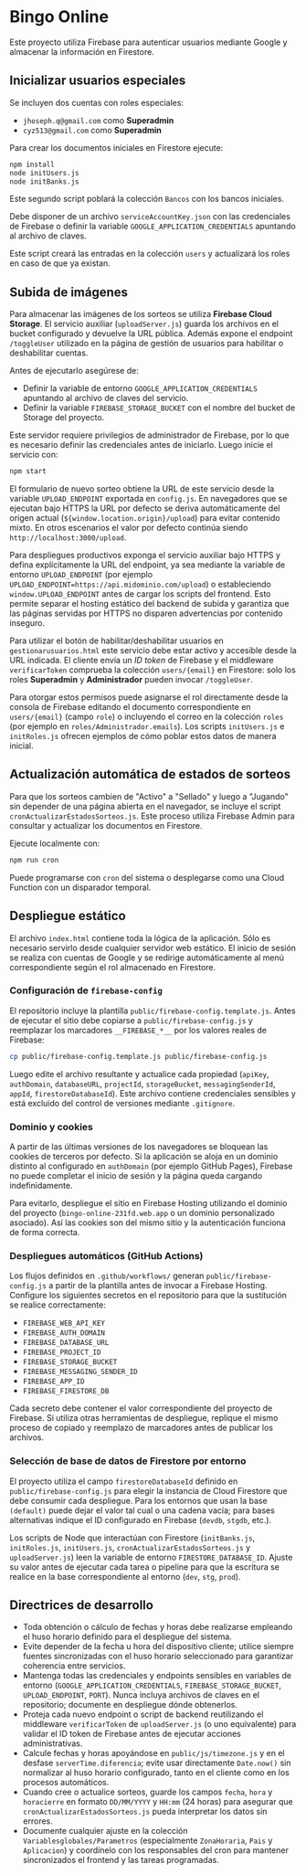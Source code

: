 # Bingo Online

Este proyecto utiliza Firebase para autenticar usuarios mediante Google y almacenar la información en Firestore.

## Inicializar usuarios especiales

Se incluyen dos cuentas con roles especiales:

- `jhoseph.q@gmail.com` como **Superadmin**
- `cyz513@gmail.com` como **Superadmin**

Para crear los documentos iniciales en Firestore ejecute:

```bash
npm install
node initUsers.js
node initBanks.js
```
Este segundo script poblará la colección `Bancos` con los bancos iniciales.

Debe disponer de un archivo `serviceAccountKey.json` con las credenciales de Firebase o definir la variable `GOOGLE_APPLICATION_CREDENTIALS` apuntando al archivo de claves.

Este script creará las entradas en la colección `users` y actualizará los roles en caso de que ya existan.

## Subida de imágenes

Para almacenar las imágenes de los sorteos se utiliza **Firebase Cloud Storage**. El servicio auxiliar (`uploadServer.js`) guarda los archivos en el bucket configurado y devuelve la URL pública. Además expone el endpoint `/toggleUser` utilizado en la página de gestión de usuarios para habilitar o deshabilitar cuentas.

Antes de ejecutarlo asegúrese de:

- Definir la variable de entorno `GOOGLE_APPLICATION_CREDENTIALS` apuntando al archivo de claves del servicio.
- Definir la variable `FIREBASE_STORAGE_BUCKET` con el nombre del bucket de Storage del proyecto.

Este servidor requiere privilegios de administrador de Firebase, por lo que es necesario definir las credenciales antes de iniciarlo. Luego inicie el servicio con:

```bash
npm start
```

El formulario de nuevo sorteo obtiene la URL de este servicio desde la
variable `UPLOAD_ENDPOINT` exportada en `config.js`. En navegadores que se
ejecutan bajo HTTPS la URL por defecto se deriva automáticamente del origen
actual (`${window.location.origin}/upload`) para evitar contenido mixto. En
otros escenarios el valor por defecto continúa siendo `http://localhost:3000/upload`.

Para despliegues productivos exponga el servicio auxiliar bajo HTTPS y
defina explícitamente la URL del endpoint, ya sea mediante la variable de
entorno `UPLOAD_ENDPOINT` (por ejemplo `UPLOAD_ENDPOINT=https://api.midominio.com/upload`)
o estableciendo `window.UPLOAD_ENDPOINT` antes de cargar los scripts del
frontend. Esto permite separar el hosting estático del backend de subida y
garantiza que las páginas servidas por HTTPS no disparen advertencias por
contenido inseguro.

Para utilizar el botón de habilitar/deshabilitar usuarios en `gestionarusuarios.html` este servicio debe estar activo y accesible desde la URL indicada. El cliente envía un *ID token* de Firebase y el middleware `verificarToken` comprueba la colección `users/{email}` en Firestore: solo los roles **Superadmin** y **Administrador** pueden invocar `/toggleUser`.

Para otorgar estos permisos puede asignarse el rol directamente desde la consola de Firebase editando el documento correspondiente en `users/{email}` (campo `role`) o incluyendo el correo en la colección `roles` (por ejemplo en `roles/Administrador.emails`). Los scripts `initUsers.js` e `initRoles.js` ofrecen ejemplos de cómo poblar estos datos de manera inicial.

## Actualización automática de estados de sorteos

Para que los sorteos cambien de "Activo" a "Sellado" y luego a "Jugando" sin depender de una página abierta en el navegador, se incluye el script `cronActualizarEstadosSorteos.js`. Este proceso utiliza Firebase Admin para consultar y actualizar los documentos en Firestore.

Ejecute localmente con:

```bash
npm run cron
```

Puede programarse con `cron` del sistema o desplegarse como una Cloud Function con un disparador temporal.

## Despliegue estático

El archivo `index.html` contiene toda la lógica de la aplicación. Sólo es necesario servirlo desde cualquier servidor web estático. El inicio de sesión se realiza con cuentas de Google y se redirige automáticamente al menú correspondiente según el rol almacenado en Firestore.

### Configuración de `firebase-config`

El repositorio incluye la plantilla `public/firebase-config.template.js`. Antes de ejecutar el sitio debe copiarse a `public/firebase-config.js` y reemplazar los marcadores `__FIREBASE_*__` por los valores reales de Firebase:

```bash
cp public/firebase-config.template.js public/firebase-config.js
```

Luego edite el archivo resultante y actualice cada propiedad (`apiKey`, `authDomain`, `databaseURL`, `projectId`, `storageBucket`, `messagingSenderId`, `appId`, `firestoreDatabaseId`). Este archivo contiene credenciales sensibles y está excluido del control de versiones mediante `.gitignore`.

### Dominio y cookies

A partir de las últimas versiones de los navegadores se bloquean las cookies de terceros por defecto. Si la aplicación se aloja en un dominio distinto al configurado en `authDomain` (por ejemplo GitHub Pages), Firebase no puede completar el inicio de sesión y la página queda cargando indefinidamente.

Para evitarlo, despliegue el sitio en Firebase Hosting utilizando el dominio del proyecto (`bingo-online-231fd.web.app` o un dominio personalizado asociado). Así las cookies son del mismo sitio y la autenticación funciona de forma correcta.

### Despliegues automáticos (GitHub Actions)

Los flujos definidos en `.github/workflows/` generan `public/firebase-config.js` a partir de la plantilla antes de invocar a Firebase Hosting. Configure los siguientes secretos en el repositorio para que la sustitución se realice correctamente:

- `FIREBASE_WEB_API_KEY`
- `FIREBASE_AUTH_DOMAIN`
- `FIREBASE_DATABASE_URL`
- `FIREBASE_PROJECT_ID`
- `FIREBASE_STORAGE_BUCKET`
- `FIREBASE_MESSAGING_SENDER_ID`
- `FIREBASE_APP_ID`
- `FIREBASE_FIRESTORE_DB`

Cada secreto debe contener el valor correspondiente del proyecto de Firebase. Si utiliza otras herramientas de despliegue, replique el mismo proceso de copiado y reemplazo de marcadores antes de publicar los archivos.

### Selección de base de datos de Firestore por entorno

El proyecto utiliza el campo `firestoreDatabaseId` definido en `public/firebase-config.js` para elegir la instancia de Cloud Firestore que debe consumir cada despliegue. Para los entornos que usan la base `(default)` puede dejar el valor tal cual o una cadena vacía; para bases alternativas indique el ID configurado en Firebase (`devdb`, `stgdb`, etc.).

Los scripts de Node que interactúan con Firestore (`initBanks.js`, `initRoles.js`, `initUsers.js`, `cronActualizarEstadosSorteos.js` y `uploadServer.js`) leen la variable de entorno `FIRESTORE_DATABASE_ID`. Ajuste su valor antes de ejecutar cada tarea o pipeline para que la escritura se realice en la base correspondiente al entorno (`dev`, `stg`, `prod`).

## Directrices de desarrollo

- Toda obtención o cálculo de fechas y horas debe realizarse empleando el huso horario definido para el despliegue del sistema.
- Evite depender de la fecha u hora del dispositivo cliente; utilice siempre fuentes sincronizadas con el huso horario seleccionado para garantizar coherencia entre servicios.
- Mantenga todas las credenciales y endpoints sensibles en variables de entorno (`GOOGLE_APPLICATION_CREDENTIALS`, `FIREBASE_STORAGE_BUCKET`, `UPLOAD_ENDPOINT`, `PORT`). Nunca incluya archivos de claves en el repositorio; documente en despliegue dónde obtenerlos.
- Proteja cada nuevo endpoint o script de backend reutilizando el middleware `verificarToken` de `uploadServer.js` (o uno equivalente) para validar el ID token de Firebase antes de ejecutar acciones administrativas.
- Calcule fechas y horas apoyándose en `public/js/timezone.js` y en el desfase `serverTime.diferencia`; evite usar directamente `Date.now()` sin normalizar al huso horario configurado, tanto en el cliente como en los procesos automáticos.
- Cuando cree o actualice sorteos, guarde los campos `fecha`, `hora` y `horacierre` en formato `DD/MM/YYYY` y `HH:mm` (24 horas) para asegurar que `cronActualizarEstadosSorteos.js` pueda interpretar los datos sin errores.
- Documente cualquier ajuste en la colección `Variablesglobales/Parametros` (especialmente `ZonaHoraria`, `Pais` y `Aplicacion`) y coordínelo con los responsables del cron para mantener sincronizados el frontend y las tareas programadas.



